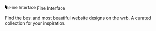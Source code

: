 <div align="start">
  <img src="public/full-logo.svg" alt="Panellio Logo" width="100"/>
  <span>Fine Interface</span>
</div>

Find the best and most beautiful website designs on the web. A curated collection for your inspiration.
